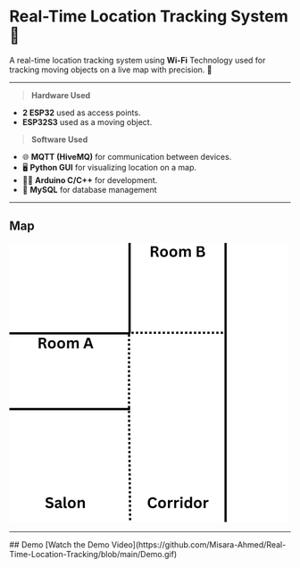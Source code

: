 # Real-Time Location Tracking System 📍
A real-time location tracking system using **Wi-Fi** Technology used for tracking moving objects on a live map with precision. 🎯

<hr>

> **Hardware Used**
- **2 ESP32** used as access points.
- **ESP32S3** used as a moving object.

> **Software Used**
- 🌐 **MQTT (HiveMQ)** for communication between devices.
- 🖥️ **Python GUI** for visualizing location on a map.
- 🧑‍💻 **Arduino C/C++** for development.
- 🐬 **MySQL** for database management
<hr>

## Map
![Map Screenshot](https://github.com/Misara-Ahmed/Real-Time-Location-Tracking/blob/main/Application/map.png)

<hr>
## Demo
[Watch the Demo Video](https://github.com/Misara-Ahmed/Real-Time-Location-Tracking/blob/main/Demo.gif)
